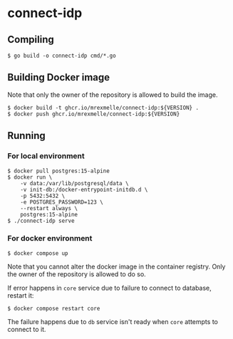 # connect-idp

## Compiling

```
$ go build -o connect-idp cmd/*.go
```

## Building Docker image

Note that only the owner of the repository is allowed to build the image. 

```
$ docker build -t ghcr.io/mrexmelle/connect-idp:${VERSION} .
$ docker push ghcr.io/mrexmelle/connect-idp:${VERSION}
```

## Running

### For local environment

```
$ docker pull postgres:15-alpine
$ docker run \
	-v data:/var/lib/postgresql/data \
	-v init-db:/docker-entrypoint-initdb.d \
	-p 5432:5432 \
	-e POSTGRES_PASSWORD=123 \
	--restart always \
	postgres:15-alpine
$ ./connect-idp serve
```

### For docker environment

```
$ docker compose up
```
Note that you cannot alter the docker image in the container registry. Only the owner of the repository is allowed to do so.

If error happens in `core` service due to failure to connect to database, restart it:
```
$ docker compose restart core
```
The failure happens due to `db` service isn't ready when `core` attempts to connect to it.
